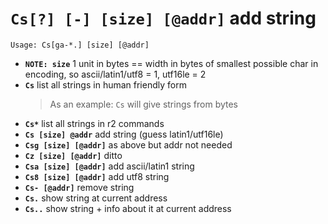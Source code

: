 <!-- TITLE: Cs -->

#  **`Cs[?] [-] [size] [@addr]`** add string


```text
Usage: Cs[ga-*.] [size] [@addr]
```


- **`NOTE: size`** 1 unit in bytes == width in bytes of smallest possible char in encoding, so ascii/latin1/utf8 = 1, utf16le = 2
- **`Cs`** list all strings in human friendly form
	> As an example: `Cs` will give strings from bytes
- **`Cs*`** list all strings in r2 commands
- **`Cs [size] @addr`** add string (guess latin1/utf16le)
- **`Csg [size] [@addr]`** as above but addr not needed
- **`Cz [size] [@addr]`** ditto
- **`Csa [size] [@addr]`** add ascii/latin1 string
- **`Cs8 [size] [@addr]`** add utf8 string
- **`Cs- [@addr]`** remove string
- **`Cs.`** show string at current address
- **`Cs..`** show string + info about it at current address

<p hidden>Cs Cs* Csg Cz Csa Cs8 Cs- Cs.. Cs.</p>